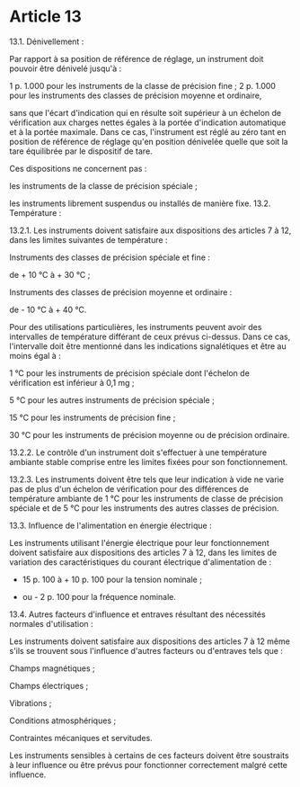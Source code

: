 # Article 13

13.1. Dénivellement :

Par rapport à sa position de référence de réglage, un instrument doit pouvoir être dénivelé jusqu'à :

1 p. 1.000 pour les instruments de la classe de précision fine ;    2 p. 1.000 pour les instruments des classes de précision moyenne et ordinaire,

sans que l'écart d'indication qui en résulte soit supérieur à un échelon de vérification aux charges nettes égales à la portée d'indication automatique et à la portée maximale. Dans ce cas, l'instrument est réglé au zéro tant en position de référence de réglage qu'en position dénivelée quelle que soit la tare équilibrée par le dispositif de tare.

Ces dispositions ne concernent pas :

les instruments de la classe de précision spéciale ;

les instruments librement suspendus ou installés de manière fixe.    13.2. Température :

13.2.1. Les instruments doivent satisfaire aux dispositions des articles 7 à 12, dans les limites suivantes de température :

Instruments des classes de précision spéciale et fine :

de + 10 °C à + 30 °C ;

Instruments des classes de précision moyenne et ordinaire :

de - 10 °C à + 40 °C.

Pour des utilisations particulières, les instruments peuvent avoir des intervalles de température différant de ceux prévus ci-dessus. Dans ce cas, l'intervalle doit être mentionné dans les indications signalétiques et être au moins égal à :

1 °C pour les instruments de précision spéciale dont l'échelon de vérification est inférieur à 0,1 mg ;

5 °C pour les autres instruments de précision spéciale ;

15 °C pour les instruments de précision fine ;

30 °C pour les instruments de précision moyenne ou de précision ordinaire.

13.2.2. Le contrôle d'un instrument doit s'effectuer à une température ambiante stable comprise entre les limites fixées pour son fonctionnement.

13.2.3. Les instruments doivent être tels que leur indication à vide ne varie pas de plus d'un échelon de vérification pour des différences de température ambiante de 1 °C pour les instruments de classe de précision spéciale et de 5 °C pour les instruments des autres classes de précision.

13.3. Influence de l'alimentation en énergie électrique :

Les instruments utilisant l'énergie électrique pour leur fonctionnement doivent satisfaire aux dispositions des articles 7 à 12, dans les limites de variation des caractéristiques du courant électrique d'alimentation de :

- 15 p. 100 à + 10 p. 100 pour la tension nominale ;

+ ou - 2 p. 100 pour la fréquence nominale.

13.4. Autres facteurs d'influence et entraves résultant des nécessités normales d'utilisation :

Les instruments doivent satisfaire aux dispositions des articles 7 à 12 même s'ils se trouvent sous l'influence d'autres facteurs ou d'entraves tels que :

Champs magnétiques ;

Champs électriques ;

Vibrations ;

Conditions atmosphériques ;

Contraintes mécaniques et servitudes.

Les instruments sensibles à certains de ces facteurs doivent être soustraits à leur influence ou être prévus pour fonctionner correctement malgré cette influence.
